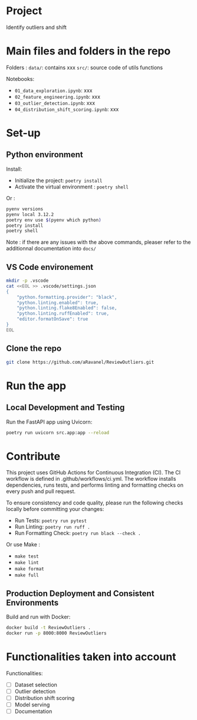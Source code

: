 # Project

Identify outliers and shift

# Main files and folders in the repo

Folders :
`data/`: contains xxx
`src/`: source code of utils functions

Notebooks:

- `01_data_exploration.ipynb`: xxx
- `02_feature_engineering.ipynb`: xxx
- `03_outlier_detection.ipynb`: xxx
- `04_distribution_shift_scoring.ipynb`: xxx

# Set-up

## Python environment

Install:

- Initialize the project: `poetry install`
- Activate the virtual environment : `poetry shell`

Or :

```bash
pyenv versions
pyenv local 3.12.2
poetry env use $(pyenv which python)
poetry install
poetry shell
```

Note : if there are any issues with the above commands, pleaser refer to the additionnal documentation into `docs/`

## VS Code environement

```bash
mkdir -p .vscode
cat <<EOL >> .vscode/settings.json
{
    "python.formatting.provider": "black",
    "python.linting.enabled": true,
    "python.linting.flake8Enabled": false,
    "python.linting.ruffEnabled": true,
    "editor.formatOnSave": true
}
EOL
```

## Clone the repo

```bash
git clone https://github.com/aRavanel/ReviewOutliers.git
```

# Run the app

## Local Development and Testing

Run the FastAPI app using Uvicorn:

```bash
poetry run uvicorn src.app:app --reload
```

# Contribute

This project uses GitHub Actions for Continuous Integration (CI). The CI workflow is defined in .github/workflows/ci.yml. The workflow installs dependencies, runs tests, and performs linting and formatting checks on every push and pull request.

To ensure consistency and code quality, please run the following checks locally before committing your changes:

- Run Tests: `poetry run pytest`
- Run Linting: `poetry run ruff .`
- Run Formatting Check: `poetry run black --check .`

Or use Make :

- `make test`
- `make lint`
- `make format`
- `make full`

## Production Deployment and Consistent Environments

Build and run with Docker:

```bash
docker build -t ReviewOutliers .
docker run -p 8000:8000 ReviewOutliers
```

# Functionalities taken into account

Functionalities:

- [ ] Dataset selection
- [ ] Outlier detection
- [ ] Distribution shift scoring
- [ ] Model serving
- [ ] Documentation
